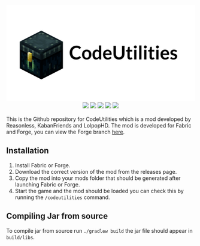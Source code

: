 
<div align="center">
    <a href="http://reasonless.gq/codeutilities">
             <img src="codeutilities.png" width=512 height=256/></a>
</div>

<div align="center">
    <a href="https://discord.gg/q2VzU4G" alt="Discord">
            <img src="https://img.shields.io/discord/660239763479068713?logo=discord&style=flat-square" /></a>
    <img src="https://img.shields.io/github/workflow/status/Reasonlesss/CodeUtilities/Build?logo=github&style=flat-square" />
    <img src="https://img.shields.io/badge/Made%20With-Java-brightgreen?style=flat-square&logo=java" />
    <a href="https://github.com/Reasonlesss/CodeUtilities/releases" alt="Downloads">
            <img src="https://img.shields.io/github/downloads/Reasonlesss/CodeUtilities/total?style=flat-square" /></a>
    <img src="https://img.shields.io/github/issues/Reasonlesss/CodeUtilities?style=flat-square" />
    
    
</div>
<br>
This is the Github repository for CodeUtilities which is a mod developed by Reasonless, KabanFriends and LolpopHD. The mod is developed for Fabric and Forge, you can view the Forge branch <a href="https://github.com/Reasonlesss/CodeUtilities/tree/forge">here</a>.

## Installation
1. Install Fabric or Forge.
2. Download the correct version of the mod from the releases page.
3. Copy the mod into your mods folder that should be generated after launching Fabric or Forge.
4. Start the game and the mod should be loaded you can check this by running the `/codeutilities` command.

## Compiling Jar from source
To compile jar from source run `./gradlew build` the jar file should appear in `build/libs`.

